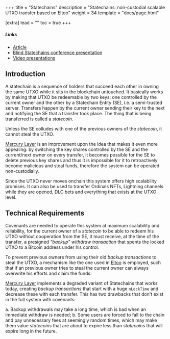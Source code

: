 +++
title = "Statechains"
description = "Statechains: non-custodial scalable UTXO transfer based on Eltoo"
weight = 34
template = "docs/page.html"

[extra]
lead = ""
toc = true
+++

##### Links

- [Article](https://medium.com/@RubenSomsen/statechains-non-custodial-off-chain-bitcoin-transfer-1ae4845a4a39)
- [Blind Statechains conference presentation](https://www.youtube.com/watch?v=09HcYRjDkMA)
- [Video presentations](https://www.youtube.com/watch?v=CKx6eULIC3A)

## Introduction

A statechain is a sequence of holders that succeed each other in owning the same UTXO while it sits
in the blockchain untouched. It basically works by making that UTXO be redeemable by two keys: one
controlled by the current owner and the other by a Statechain Entity (SE), i.e. a semi-trusted server.
Transfers happen by the current owner sending their key to the next and notifying the SE that a
transfer took place. The thing that is being transferred is called a _statecoin_.

Unless the SE colludes with one of the previous owners of the _statecoin_, it cannot steal the UTXO.

[Mercury Layer][mercury] is an improvement upon the idea that makes it even more
appealing: by switching the key shares controlled by the SE and the current/next owner on every
transfer, it becomes possible for the SE to delete previous key shares and thus it is impossible for
it to retroactively become malicious and steal funds, therefore the system can be operated
non-custodially.

Since the UTXO never moves onchain this system offers high scalability promises. It can also be used
to transfer Ordinals NFTs, Lightning channels while they are opened, DLC bets and everything that
exists at the UTXO level.

## Technical Requirements

Covenants are needed to operate this system at maximum scalability and reliability, for the current
owner of a _statecoin_ to be able to redeem his UTXO without cooperation from the SE, it must receive,
at the time of the transfer, a presigned _"backup" withdraw transaction_ that spents the locked UTXO
to a Bitcoin address under his control.

To prevent previous owners from using their old _backup transactions_ to steal the UTXO, a mechanism
like the one used in [Eltoo](/proposals/eltoo) is employed, such that if an previous owner tries to
steal the current owner can always overwrite his efforts and claim the funds.

[Mercury Layer][mercury] implements a degraded variant of Statechains that works today, creating
_backup transactions_ that start with a huge `nLockTime` and decrease these with each transfer. This
has two drawbacks that don't exist in the full system with covenants:

  a. Backup withdrawals may take a long time, which is bad when an immediate withdraw is needed;
  b. Some users are forced to fall to the chain and pay unnecessary fees at seemingly random times,
which may make them value _statecoins_ that are about to expire less than _statecoins_ that will
expire long in the future.

  [mercury]: https://mercurylayer.com/

